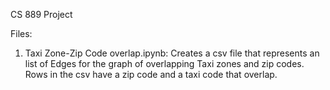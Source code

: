 CS 889 Project

Files:
1. Taxi Zone-Zip Code overlap.ipynb: Creates a csv file that represents an list of Edges for the graph of overlapping Taxi zones and zip codes.  Rows in the csv have a zip code and a taxi code that overlap.
